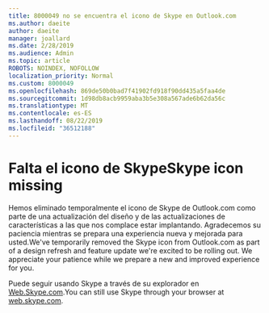 ```yaml
---
title: 8000049 no se encuentra el icono de Skype en Outlook.com
ms.author: daeite
author: daeite
manager: joallard
ms.date: 2/28/2019
ms.audience: Admin
ms.topic: article
ROBOTS: NOINDEX, NOFOLLOW
localization_priority: Normal
ms.custom: 8000049
ms.openlocfilehash: 869de50b0bad7f41902fd918f90dd435a5faa4de
ms.sourcegitcommit: 1d98db8acb9959aba3b5e308a567ade6b62da56c
ms.translationtype: MT
ms.contentlocale: es-ES
ms.lasthandoff: 08/22/2019
ms.locfileid: "36512188"
---
```

# <a name="skype-icon-missing"></a><span data-ttu-id="ecbca-102">Falta el icono de Skype</span><span class="sxs-lookup"><span data-stu-id="ecbca-102">Skype icon missing</span></span>

<span data-ttu-id="ecbca-103">Hemos eliminado temporalmente el icono de Skype de Outlook.com como parte de una actualización del diseño y de las actualizaciones de características a las que nos complace estar implantando. Agradecemos su paciencia mientras se prepara una experiencia nueva y mejorada para usted.</span><span class="sxs-lookup"><span data-stu-id="ecbca-103">We've temporarily removed the Skype icon from Outlook.com as part of a design refresh and feature update we're excited to be rolling out. We appreciate your patience while we prepare a new and improved experience for you.</span></span>

<span data-ttu-id="ecbca-104">Puede seguir usando Skype a través de su explorador en [Web.Skype.com](https://web.skype.com).</span><span class="sxs-lookup"><span data-stu-id="ecbca-104">You can still use Skype through your browser at [web.skype.com](https://web.skype.com).</span></span>